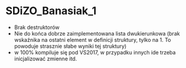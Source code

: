 # SDiZO_Banasiak_1

- Brak destruktorów
- Nie do końca dobrze zaimplementowana lista dwukierunkowa (brak wskaźnika na ostatni element w definicji struktury, tylko na 1. To powoduje strasznie słabe wyniki tej struktury)
- w 100% kompiluje się pod VS2017, w przypadku innych ide trzeba inicjalizować zmienne itd.

